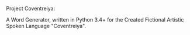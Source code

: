 
Project Coventreiya:

A Word Generator, written in Python 3.4+ for the Created Fictional Artistic Spoken Language "Coventreiya". 